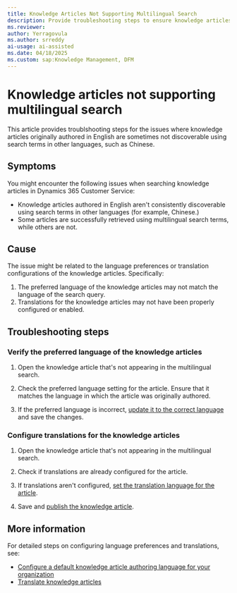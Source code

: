 ```yaml
---
title: Knowledge Articles Not Supporting Multilingual Search
description: Provide troubleshooting steps to ensure knowledge articles are properly configured to support multilingual search in Microsoft Dynamics 365 Customer Service.
ms.reviewer:
author: Yerragovula
ms.author: srreddy
ai-usage: ai-assisted
ms.date: 04/18/2025
ms.custom: sap:Knowledge Management, DFM
---
```

# Knowledge articles not supporting multilingual search

This article provides troublshooting steps for the issues where knowledge articles originally authored in English are sometimes not discoverable using search terms in other languages, such as Chinese.

## Symptoms

You might encounter the following issues when searching knowledge articles in Dynamics 365 Customer Service:

- Knowledge articles authored in English aren't consistently discoverable using search terms in other languages (for example, Chinese.)
- Some articles are successfully retrieved using multilingual search terms, while others are not.

## Cause

The issue might be related to the language preferences or translation configurations of the knowledge articles. Specifically:

1. The preferred language of the knowledge articles may not match the language of the search query.
2. Translations for the knowledge articles may not have been properly configured or enabled.

## Troubleshooting steps

### Verify the preferred language of the knowledge articles

1. Open the knowledge article that's not appearing in the multilingual search.
2. Check the preferred language setting for the article. Ensure that it matches the language in which the article was originally authored.

3. If the preferred language is incorrect, [update it to the correct language](/dynamics365/customer-service/use/set-knowledge-article-authoring-language#personalize-your-language-preferences-for-authoring-knowledge-articles) and save the changes.

### Configure translations for the knowledge articles

1. Open the knowledge article that's not appearing in the multilingual search.

2. Check if translations are already configured for the article.

3. If translations aren't configured, [set the translation language for the article](/dynamics365/customer-service/use/translate-ka#select-a-language-for-your-knowledge-article-translation).

4. Save and [publish the knowledge article](/dynamics365/customer-service/use/publish-ka#publish-knowledge-articles).

## More information

For detailed steps on configuring language preferences and translations, see:

- [Configure a default knowledge article authoring language for your organization](/dynamics365/customer-service/use/set-knowledge-article-authoring-language)
- [Translate knowledge articles](/dynamics365/customer-service/use/translate-ka)
